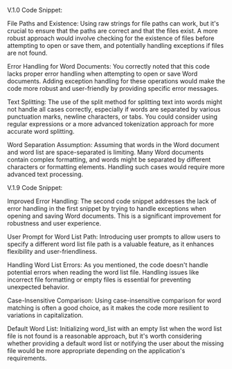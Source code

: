 V.1.0 Code Snippet:

File Paths and Existence: Using raw strings for file paths can work, but it's crucial to ensure that the paths are correct and that the files exist. A more robust approach would involve checking for the existence of files before attempting to open or save them, and potentially handling exceptions if files are not found.

Error Handling for Word Documents: You correctly noted that this code lacks proper error handling when attempting to open or save Word documents. Adding exception handling for these operations would make the code more robust and user-friendly by providing specific error messages.

Text Splitting: The use of the split method for splitting text into words might not handle all cases correctly, especially if words are separated by various punctuation marks, newline characters, or tabs. You could consider using regular expressions or a more advanced tokenization approach for more accurate word splitting.

Word Separation Assumption: Assuming that words in the Word document and word list are space-separated is limiting. Many Word documents contain complex formatting, and words might be separated by different characters or formatting elements. Handling such cases would require more advanced text processing.

V.1.9 Code Snippet:

Improved Error Handling: The second code snippet addresses the lack of error handling in the first snippet by trying to handle exceptions when opening and saving Word documents. This is a significant improvement for robustness and user experience.

User Prompt for Word List Path: Introducing user prompts to allow users to specify a different word list file path is a valuable feature, as it enhances flexibility and user-friendliness.

Handling Word List Errors: As you mentioned, the code doesn't handle potential errors when reading the word list file. Handling issues like incorrect file formatting or empty files is essential for preventing unexpected behavior.

Case-Insensitive Comparison: Using case-insensitive comparison for word matching is often a good choice, as it makes the code more resilient to variations in capitalization.

Default Word List: Initializing word_list with an empty list when the word list file is not found is a reasonable approach, but it's worth considering whether providing a default word list or notifying the user about the missing file would be more appropriate depending on the application's requirements.
